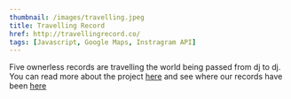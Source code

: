 ```yaml
---
thumbnail: /images/travelling.jpeg
title: Travelling Record
href: http://travellingrecord.co/
tags: [Javascript, Google Maps, Instragram API]
---
```


Five ownerless records are travelling the world being passed from dj to dj. You can read more about the project [here](https://blog.discogs.com/en/travelling-records-globetrotting-tunes-for-a-global-audience/) and see where our records have been [here](http://travellingrecord.co/)